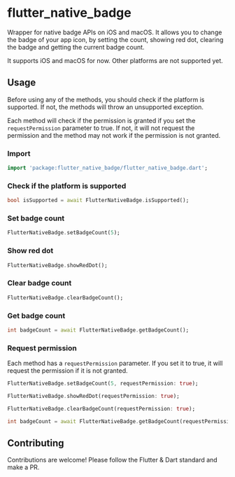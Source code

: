 # flutter_native_badge

Wrapper for native badge APIs on iOS and macOS. It allows you to change the badge of your app icon, by setting the count, showing red dot, clearing the badge and getting the current badge count.

It supports iOS and macOS for now. Other platforms are not supported yet.

## Usage

Before using any of the methods, you should check if the platform is supported. If not, the methods will throw an unsupported exception.

Each method will check if the permission is granted if you set the `requestPermission` parameter to true. If not, it will not request the permission and the method may not work if the permission is not granted.

### Import

```dart
import 'package:flutter_native_badge/flutter_native_badge.dart';
```

### Check if the platform is supported

```dart
bool isSupported = await FlutterNativeBadge.isSupported();
```

### Set badge count

```dart
FlutterNativeBadge.setBadgeCount(5);
```

### Show red dot

```dart
FlutterNativeBadge.showRedDot();
```

### Clear badge count

```dart
FlutterNativeBadge.clearBadgeCount();
```

### Get badge count

```dart
int badgeCount = await FlutterNativeBadge.getBadgeCount();
```

### Request permission

Each method has a `requestPermission` parameter. If you set it to true, it will request the permission if it is not granted.

```dart
FlutterNativeBadge.setBadgeCount(5, requestPermission: true);

FlutterNativeBadge.showRedDot(requestPermission: true);

FlutterNativeBadge.clearBadgeCount(requestPermission: true);

int badgeCount = await FlutterNativeBadge.getBadgeCount(requestPermission: true);
```

## Contributing

Contributions are welcome! Please follow the Flutter & Dart standard and make a PR.
